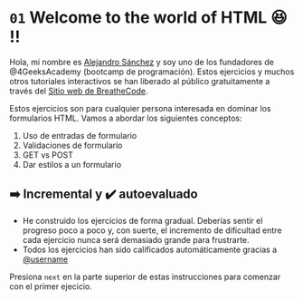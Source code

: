 
# `01` Welcome to the world of HTML 😆 !!

Hola, mi nombre es [Alejandro Sánchez](http://alesanchezr.com) y soy uno de los fundadores de @4GeeksAcademy (bootcamp de programación). Estos ejercicios y muchos otros tutoriales interactivos se han liberado al público gratuitamente a través del [Sitio web de BreatheCode](www.BreatheCo.de).

Estos ejercicios son para cualquier persona interesada en dominar los formularios HTML. Vamos a abordar los siguientes conceptos:

1. Uso de entradas de formulario
2. Validaciones de formulario
3. GET vs POST
4. Dar estilos a un formulario

## ➡️ Incremental y ✔️ autoevaluado

- He construido los ejercicios de forma gradual. Deberías sentir el progreso poco a poco y, con suerte, el incremento de dificultad entre cada ejercicio nunca será demasiado grande para frustrarte.
- Todos los ejercicios han sido calificados automáticamente gracias a [@username](https://github.com/haydavid23)

Presiona `next` en la parte superior de estas instrucciones para comenzar con el primer ejecicio.
